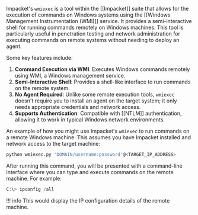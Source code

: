 Impacket's `wmiexec` is a tool within the [[Impacket]] suite that allows for the execution of commands on Windows systems using the [[Windows Management Instrumentation (WMI)]] service. It provides a semi-interactive shell for running commands remotely on Windows machines. This tool is particularly useful in penetration testing and network administration for executing commands on remote systems without needing to deploy an agent.

Some key features include:

1. **Command Execution via WMI**: Executes Windows commands remotely using WMI, a Windows management service.
2. **Semi-Interactive Shell**: Provides a shell-like interface to run commands on the remote system.
3. **No Agent Required**: Unlike some remote execution tools, `wmiexec` doesn't require you to install an agent on the target system; it only needs appropriate credentials and network access.
4. **Supports Authentication**: Compatible with [[NTLM]] authentication, allowing it to work in typical Windows network environments.

An example of how you might use Impacket's `wmiexec` to run commands on a remote Windows machine. This assumes you have Impacket installed and network access to the target machine:

```bash
python wmiexec.py 'DOMAIN/username:password'@<TARGET_IP_ADDRESS>
```

After running this command, you will be presented with a command-line interface where you can type and execute commands on the remote machine. For example:

```powershell
C:\> ipconfig /all
```

!!! info
This would display the IP configuration details of the remote machine.
